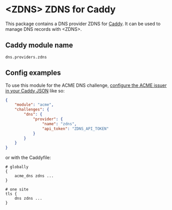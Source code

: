 \<ZDNS\> ZDNS for Caddy
===========================

This package contains a DNS provider ZDNS for [Caddy](https://github.com/caddyserver/caddy). It can be used to manage DNS records with \<ZDNS\>.

## Caddy module name

```
dns.providers.zdns
```

## Config examples

To use this module for the ACME DNS challenge, [configure the ACME issuer in your Caddy JSON](https://caddyserver.com/docs/json/apps/tls/automation/policies/issuer/acme/) like so:

```json
{
	"module": "acme",
	"challenges": {
		"dns": {
			"provider": {
				"name": "zdns",
				"api_token": "ZDNS_API_TOKEN"
			}
		}
	}
}
```

or with the Caddyfile:

```
# globally
{
	acme_dns zdns ...
}
```

```
# one site
tls {
	dns zdns ...
}
```
